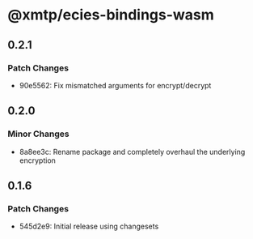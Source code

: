 # @xmtp/ecies-bindings-wasm

## 0.2.1

### Patch Changes

- 90e5562: Fix mismatched arguments for encrypt/decrypt

## 0.2.0

### Minor Changes

- 8a8ee3c: Rename package and completely overhaul the underlying encryption

## 0.1.6

### Patch Changes

- 545d2e9: Initial release using changesets
